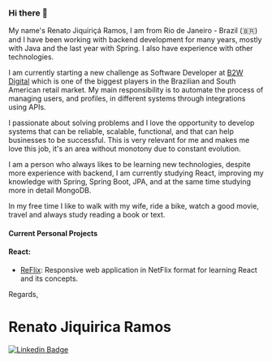 ### Hi there 👋


My name's Renato Jiquiriçá Ramos, I am from Rio de Janeiro - Brazil (🇧🇷) and I have been working with backend development for many years, mostly with Java and the last year with Spring. I also have experience with other technologies.

I am currently starting a new challenge as Software Developer at [B2W Digital](https://ri.b2w.digital) which is one of the biggest players in the Brazilian and South American retail market. My main responsibility is to automate the process of managing users, and profiles, in different systems through integrations using APIs.

I passionate about solving problems and I love the opportunity to develop systems that can be reliable, scalable, functional, and that can help businesses to be successful. This is very relevant for me and makes me love this job, it's an area without monotony due to constant evolution.

I am a person who always likes to be learning new technologies, despite more experience with backend, I am currently studying React, improving my knowledge with Spring, Spring Boot, JPA, and at the same time studying more in detail MongoDB.

In my free time I like to walk with my wife, ride a bike, watch a good movie, travel and always study reading a book or text.

#### Current Personal Projects

#### React:
  - [ReFlix](https://reflix.vercel.app): Responsive web application in NetFlix format for learning React and its concepts.


Regards,


# Renato Jiquirica Ramos

[![Linkedin Badge](https://img.shields.io/badge/-LinkedIn-blue?style=flat-square&logo=Linkedin&logoColor=white&link=https://www.linkedin.com/in/rjramos70)](https://www.linkedin.com/in/rjramos70)



<!--
**rjramos70/rjramos70** is a ✨ _special_ ✨ repository because its `README.md` (this file) appears on your GitHub profile.

Here are some ideas to get you started:

- 🔭 I’m currently working on ...
- 🌱 I’m currently learning ...
- 👯 I’m looking to collaborate on ...
- 🤔 I’m looking for help with ...
- 💬 Ask me about ...
- 📫 How to reach me: ...
- 😄 Pronouns: ...
- ⚡ Fun fact: ...
-->

